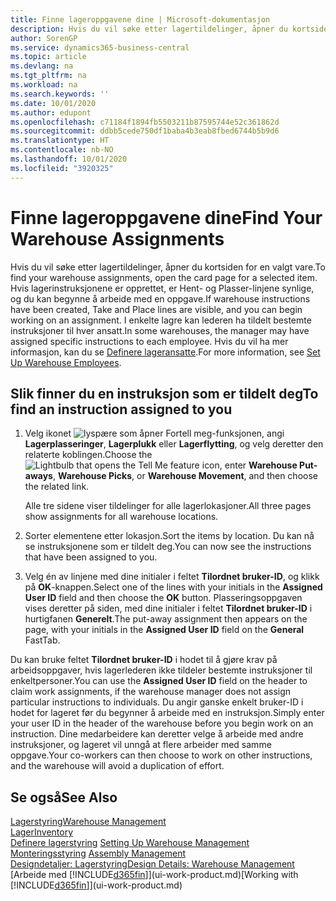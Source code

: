 ```yaml
---
title: Finne lageroppgavene dine | Microsoft-dokumentasjon
description: Hvis du vil søke etter lagertildelinger, åpner du kortsiden for en valgt vare. Hvis lagerinstruksjonene er opprettet, er Hent- og Plasser-linjene synlige, og du kan begynne å arbeide med en oppgave. I enkelte lagre kan lederen ha tildelt bestemte instruksjoner til hver ansatt.
author: SorenGP
ms.service: dynamics365-business-central
ms.topic: article
ms.devlang: na
ms.tgt_pltfrm: na
ms.workload: na
ms.search.keywords: ''
ms.date: 10/01/2020
ms.author: edupont
ms.openlocfilehash: c71184f1894fb5503211b87595744e52c361862d
ms.sourcegitcommit: ddbb5cede750df1baba4b3eab8fbed6744b5b9d6
ms.translationtype: HT
ms.contentlocale: nb-NO
ms.lasthandoff: 10/01/2020
ms.locfileid: "3920325"
---
```

# <a name="find-your-warehouse-assignments"></a><span data-ttu-id="acffb-105">Finne lageroppgavene dine</span><span class="sxs-lookup"><span data-stu-id="acffb-105">Find Your Warehouse Assignments</span></span>
<span data-ttu-id="acffb-106">Hvis du vil søke etter lagertildelinger, åpner du kortsiden for en valgt vare.</span><span class="sxs-lookup"><span data-stu-id="acffb-106">To find your warehouse assignments, open the card page for a selected item.</span></span> <span data-ttu-id="acffb-107">Hvis lagerinstruksjonene er opprettet, er Hent- og Plasser-linjene synlige, og du kan begynne å arbeide med en oppgave.</span><span class="sxs-lookup"><span data-stu-id="acffb-107">If warehouse instructions have been created, Take and Place lines are visible, and you can begin working on an assignment.</span></span> <span data-ttu-id="acffb-108">I enkelte lagre kan lederen ha tildelt bestemte instruksjoner til hver ansatt.</span><span class="sxs-lookup"><span data-stu-id="acffb-108">In some warehouses, the manager may have assigned specific instructions to each employee.</span></span> <span data-ttu-id="acffb-109">Hvis du vil ha mer informasjon, kan du se [Definere lageransatte](warehouse-how-to-set-up-warehouse-employees.md).</span><span class="sxs-lookup"><span data-stu-id="acffb-109">For more information, see [Set Up Warehouse Employees](warehouse-how-to-set-up-warehouse-employees.md).</span></span>

## <a name="to-find-an-instruction-assigned-to-you"></a><span data-ttu-id="acffb-110">Slik finner du en instruksjon som er tildelt deg</span><span class="sxs-lookup"><span data-stu-id="acffb-110">To find an instruction assigned to you</span></span>  
1.  <span data-ttu-id="acffb-111">Velg ikonet ![lyspære som åpner Fortell meg-funksjonen](media/ui-search/search_small.png "Fortell hva du vil gjøre"), angi **Lagerplasseringer**, **Lagerplukk** eller **Lagerflytting**, og velg deretter den relaterte koblingen.</span><span class="sxs-lookup"><span data-stu-id="acffb-111">Choose the ![Lightbulb that opens the Tell Me feature](media/ui-search/search_small.png "Tell me what you want to do") icon, enter **Warehouse Put-aways**, **Warehouse Picks**, or **Warehouse Movement**, and then choose the related link.</span></span>

    <span data-ttu-id="acffb-112">Alle tre sidene viser tildelinger for alle lagerlokasjoner.</span><span class="sxs-lookup"><span data-stu-id="acffb-112">All three pages show assignments for all warehouse locations.</span></span>  

2. <span data-ttu-id="acffb-113">Sorter elementene etter lokasjon.</span><span class="sxs-lookup"><span data-stu-id="acffb-113">Sort the items by location.</span></span> <span data-ttu-id="acffb-114">Du kan nå se instruksjonene som er tildelt deg.</span><span class="sxs-lookup"><span data-stu-id="acffb-114">You can now see the instructions that have been assigned to you.</span></span>  
3. <span data-ttu-id="acffb-115">Velg én av linjene med dine initialer i feltet **Tilordnet bruker-ID**, og klikk på **OK**-knappen.</span><span class="sxs-lookup"><span data-stu-id="acffb-115">Select one of the lines with your initials in the **Assigned User ID** field and then choose the **OK** button.</span></span> <span data-ttu-id="acffb-116">Plasseringsoppgaven vises deretter på siden, med dine initialer i feltet **Tilordnet bruker-ID** i hurtigfanen **Generelt**.</span><span class="sxs-lookup"><span data-stu-id="acffb-116">The put-away assignment then appears on the page, with your initials in the **Assigned User ID** field on the **General** FastTab.</span></span>  

<span data-ttu-id="acffb-117">Du kan bruke feltet **Tilordnet bruker-ID** i hodet til å gjøre krav på arbeidsoppgaver, hvis lagerlederen ikke tildeler bestemte instruksjoner til enkeltpersoner.</span><span class="sxs-lookup"><span data-stu-id="acffb-117">You can use the **Assigned User ID** field on the header to claim work assignments, if the warehouse manager does not assign particular instructions to individuals.</span></span> <span data-ttu-id="acffb-118">Du angir ganske enkelt bruker-ID i hodet for lageret før du begynner å arbeide med en instruksjon.</span><span class="sxs-lookup"><span data-stu-id="acffb-118">Simply enter your user ID in the header of the warehouse before you begin work on an instruction.</span></span> <span data-ttu-id="acffb-119">Dine medarbeidere kan deretter velge å arbeide med andre instruksjoner, og lageret vil unngå at flere arbeider med samme oppgave.</span><span class="sxs-lookup"><span data-stu-id="acffb-119">Your co-workers can then choose to work on other instructions, and the warehouse will avoid a duplication of effort.</span></span>  

## <a name="see-also"></a><span data-ttu-id="acffb-120">Se også</span><span class="sxs-lookup"><span data-stu-id="acffb-120">See Also</span></span>  
[<span data-ttu-id="acffb-121">Lagerstyring</span><span class="sxs-lookup"><span data-stu-id="acffb-121">Warehouse Management</span></span>](warehouse-manage-warehouse.md)  
[<span data-ttu-id="acffb-122">Lager</span><span class="sxs-lookup"><span data-stu-id="acffb-122">Inventory</span></span>](inventory-manage-inventory.md)  
<span data-ttu-id="acffb-123">[Definere lagerstyring](warehouse-setup-warehouse.md)   </span><span class="sxs-lookup"><span data-stu-id="acffb-123">[Setting Up Warehouse Management](warehouse-setup-warehouse.md)   </span></span>  
<span data-ttu-id="acffb-124">[Monteringsstyring](assembly-assemble-items.md)  </span><span class="sxs-lookup"><span data-stu-id="acffb-124">[Assembly Management](assembly-assemble-items.md)  </span></span>  
[<span data-ttu-id="acffb-125">Designdetaljer: Lagerstyring</span><span class="sxs-lookup"><span data-stu-id="acffb-125">Design Details: Warehouse Management</span></span>](design-details-warehouse-management.md)  
<span data-ttu-id="acffb-126">[Arbeide med [!INCLUDE[d365fin](includes/d365fin_md.md)]](ui-work-product.md)</span><span class="sxs-lookup"><span data-stu-id="acffb-126">[Working with [!INCLUDE[d365fin](includes/d365fin_md.md)]](ui-work-product.md)</span></span> 
